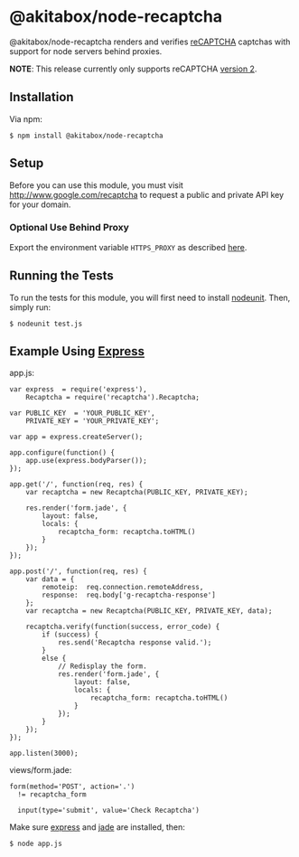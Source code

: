 # @akitabox/node-recaptcha

@akitabox/node-recaptcha renders and verifies [reCAPTCHA](https://google.com/recaptcha) captchas with support for node servers behind proxies.

**NOTE**: This release currently only supports reCAPTCHA [version 2](https://developers.google.com/recaptcha/intro).

## Installation

Via npm:

    $ npm install @akitabox/node-recaptcha

## Setup

Before you can use this module, you must visit http://www.google.com/recaptcha
to request a public and private API key for your domain.

### Optional Use Behind Proxy

Export the environment variable `HTTPS_PROXY` as described [here](https://github.com/request/request#proxies).

## Running the Tests

To run the tests for this module, you will first need to install
[nodeunit](http://github.com/caolan/nodeunit).  Then, simply run:

    $ nodeunit test.js

## Example Using [Express](http://www.expressjs.com)

app.js:

    var express  = require('express'),
        Recaptcha = require('recaptcha').Recaptcha;

    var PUBLIC_KEY  = 'YOUR_PUBLIC_KEY',
        PRIVATE_KEY = 'YOUR_PRIVATE_KEY';

    var app = express.createServer();

    app.configure(function() {
        app.use(express.bodyParser());
    });

    app.get('/', function(req, res) {
        var recaptcha = new Recaptcha(PUBLIC_KEY, PRIVATE_KEY);

        res.render('form.jade', {
            layout: false,
            locals: {
                recaptcha_form: recaptcha.toHTML()
            }
        });
    });

    app.post('/', function(req, res) {
        var data = {
            remoteip:  req.connection.remoteAddress,
            response:  req.body['g-recaptcha-response']
        };
        var recaptcha = new Recaptcha(PUBLIC_KEY, PRIVATE_KEY, data);

        recaptcha.verify(function(success, error_code) {
            if (success) {
                res.send('Recaptcha response valid.');
            }
            else {
                // Redisplay the form.
                res.render('form.jade', {
                    layout: false,
                    locals: {
                        recaptcha_form: recaptcha.toHTML()
                    }
                });
            }
        });
    });

    app.listen(3000);

views/form.jade:

    form(method='POST', action='.')
      != recaptcha_form

      input(type='submit', value='Check Recaptcha')

Make sure [express](http://www.expressjs.com) and [jade](http://jade-lang.com)
are installed, then:

    $ node app.js

